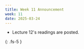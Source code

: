 ```yaml
---
title: Week 11 Announcement
week: 11
date: 2025-03-24
---
```


* Lecture 12's readings are posted.

{: .fs-5 }
